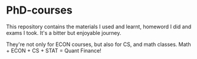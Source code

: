 # PhD-courses

This repository contains the materials I used and learnt, homeword I did and exams I took. It's a bitter but enjoyable journey. 

They're not only for ECON courses, but also for CS, and math classes. Math + ECON + CS + STAT = Quant Finance!